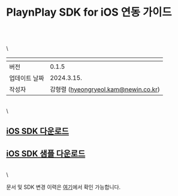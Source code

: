 # PlaynPlay SDK for iOS 연동 가이드

\
\
\
\

| <!-- -->    | <!-- --> |
|-------------|----------|
| 버전     | 0.1.5    |
| 업데이트 날짜 | 2024.3.15. |
| 작성자     | 감형렬 (hyeongryeol.kam@newin.co.kr) |

\
\

## [iOS SDK 다운로드](https://app.playnplay.com/sdks/latest/NPlayerSDK-iOS.zip)

## [iOS SDK 샘플 다운로드](https://app.playnplay.com/sdks/latest/NPlayerSDKSample-iOS.zip)

\
\

문서 및 SDK 변경 이력은 [여기](./revision-history/home.md)에서 확인 가능합니다.
